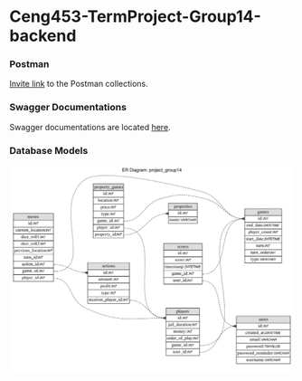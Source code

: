 # Ceng453-TermProject-Group14-backend

### Postman

[Invite link](https://app.getpostman.com/join-team?invite_code=90c3a5214bfd863d6f8e15adccac1f62&target_code=0f5b0f8d4b7aa60db61c35c6731eb631) to the Postman collections.

### Swagger Documentations

Swagger documentations are located [here](https://ceng453-term-project-group14.herokuapp.com/swagger-ui/).

### Database Models

[![Database Models](./docs/project_group14.svg)]()
